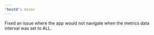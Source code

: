 ```yaml
---
'hostd': minor
---
```


Fixed an issue where the app would not navigate when the metrics data interval was set to ALL.
